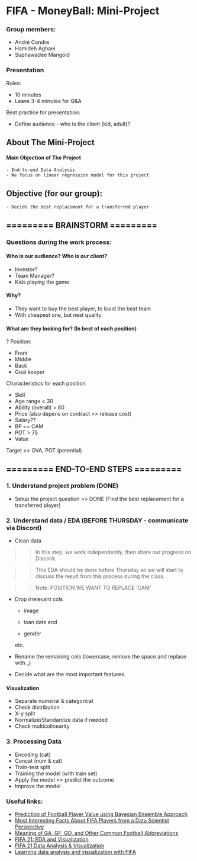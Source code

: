 # FIFA - MoneyBall: Mini-Project
### Group members:
- André Condre
- Hamideh Aghaei
- Suphawadee Mangold

### Presentation
Rules:
- 10 minutes
- Leave 3-4 minutes for Q&A

Best practice for presentation:
- Define audience - who is the client (kid, adult)?

## About The Mini-Project
#### Main Objection of The Project
    - End-to-end Data Analysis
    - We focus on linear regression model for this project

## Objective (for our group):
    - Decide the best replacement for a transferred player

## ========= BRAINSTORM ========= 

### Questions during the work process:
#### Who is our audience? Who is our client?
- Investor? 
- Team Manager?
- Kids playing the game

#### Why? 
- They want to buy the best player, to build the best team
- With cheapest one, but nest quality

#### What are they looking for? (In best of each position)
    
? Position:
- Front
- Middle
- Back
- Goal keeper
    
Characteristics for each position    
- Skill 
- Age range < 30
- Ability (overall) > 80 
- Price (also depens on contract >> release cost)
- Salary??
- BP == CAM
- POT > 75
- Value

Target >> OVA, POT (potential)

## ========= END-TO-END STEPS ========= 
### 1. Understand project problem (DONE)
- Setup the project question >> DONE (Find the best replacement for a transferred player)
### 2. Understand data / EDA (BEFORE THURSDAY - communicate via Discord)
- Clean data 
>> In this step, we work independently, then share our progress on Discord. 

>> This EDA should be done before Thursday so we will start to discuss the result from this process during the class.


>> Note: POSITION WE WANT TO REPLACE 'CAM'

- Drop irrelevant cols

    - image 

    - loan date end

    - gender

    etc. 

- Rename the remaining cols (lowercase, remove the space and replace with _)

- Decide what are the most important features


       
#### Visualization
- Separate numerial & categorical
- Check distribution
- X-y split
- Normalize/Standardize data if needed 
- Check multicolinearity 

### 3. Processing Data
- Encoding (cat)
- Concat (num & cat)
- Train-test split
- Training the model (with train set)
- Apply the model >> predict the outcome
- Improve the model

### Useful links:

- [Prediction of Football Player Value using Bayesian Ensemble
Approach](https://arxiv.org/pdf/2206.13246.pdf)
- [Most Interesting Facts About FIFA Players from a Data Scientist Perspective](https://medium.com/data-storytelling/most-interesting-facts-about-fifa-players-from-a-data-scientist-perspective-1e16f2cb33c4)
- [Meaning of GA, GF, GD, and Other Common Football Abbreviations](https://howtheyplay.com/team-sports/abbrev-GA-GF-GS-GD-MP-Caps-meaning-soccer)
- [FIFA 21: EDA and Visualization](https://www.kaggle.com/code/paramarthasengupta/fifa-21-eda-and-visualization/notebook)
- [FIFA 21 Data Analysis & Visualization](https://www.kaggle.com/code/ekrembayar/fifa-21-data-analysis-visualization/notebook)
- [Learning data analysis and visualization with FIFA](https://www.kaggle.com/code/loulouashley/learning-data-analysis-and-visualization-with-fifa/notebook)


